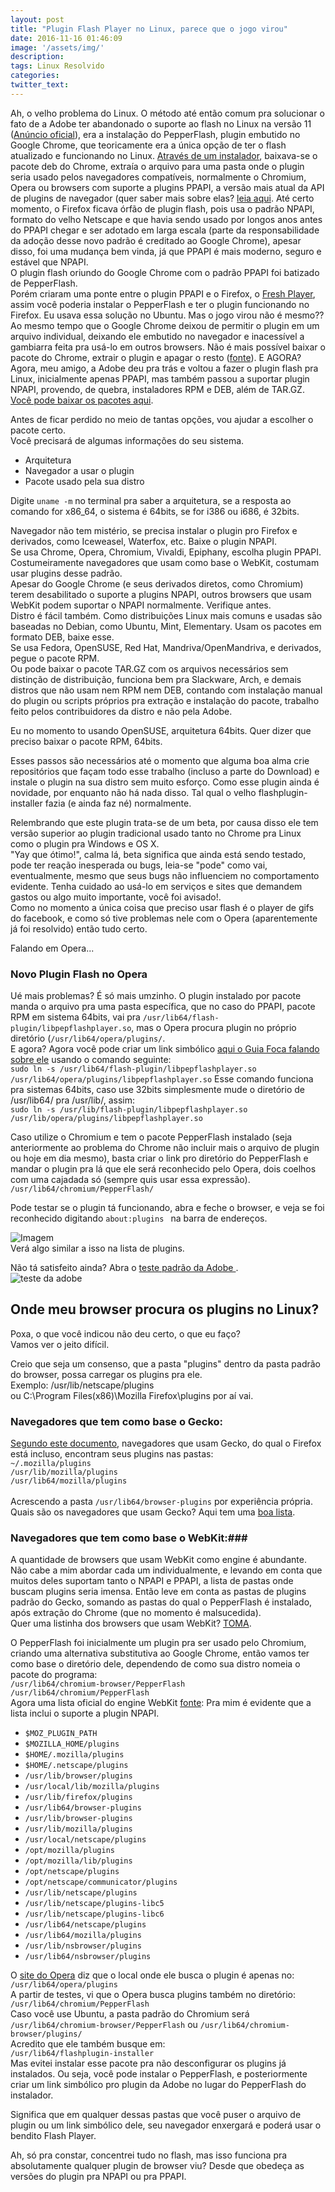 ```yaml
---
layout: post
title: "Plugin Flash Player no Linux, parece que o jogo virou"
date: 2016-11-16 01:46:09
image: '/assets/img/'
description:
tags: Linux Resolvido
categories:
twitter_text:
---  
```

Ah, o velho problema do Linux.
O método até então comum pra solucionar o fato de a Adobe ter abandonado o suporte ao flash no Linux na versão 11 ([Anúncio oficial](http://blogs.adobe.com/flashplayer/2012/02/adobe-and-google-partnering-for-flash-player-on-linux.html)), era a instalação do PepperFlash, plugin embutido no Google Chrome, que teoricamente era a única opção de ter o flash atualizado e funcionando no Linux.
[Através de um instalador](https://wiki.debian.org/PepperFlashPlayer), baixava-se o pacote deb do Chrome, extraía o arquivo para uma pasta onde o plugin seria usado pelos navegadores compatíveis, normalmente o Chromium, Opera ou browsers com suporte a plugins PPAPI, a versão mais atual da API de plugins de navegador (quer saber mais sobre elas? [leia aqui](http://superuser.com/questions/654595/adobe-flash-player-ppapi-vs-npapi-in-google-chrome). Até certo momento, o Firefox ficava órfão de plugin flash, pois usa o padrão NPAPI, formato do velho Netscape e que havia sendo usado por longos anos antes do PPAPI chegar e ser adotado em larga escala (parte da responsabilidade da adoção desse novo padrão é creditado ao Google Chrome), apesar disso, foi uma mudança bem vinda, já que PPAPI é mais moderno, seguro e estável que NPAPI.  
O plugin flash oriundo do Google Chrome com o padrão PPAPI foi batizado de PepperFlash.  
Porém criaram uma ponte entre o plugin PPAPI e o Firefox, o [Fresh Player](http://www.webupd8.org/2014/05/fresh-player-plugin-pepper-flash.html), assim você poderia instalar o PepperFlash e ter o plugin funcionando no Firefox.
Eu usava essa solução no Ubuntu.
Mas o jogo virou não é mesmo??  Ao mesmo tempo que o Google Chrome deixou de permitir o plugin em um arquivo individual, deixando ele embutido no navegador e inacessível a gambiarra feita pra
usá-lo em outros browsers.   Não é mais possível baixar o pacote do Chrome, extrair o plugin e apagar o resto ([fonte](http://askubuntu.com/questions/836261/pepperflashplugin-nonfree-package-installation-fails-since-chrome-54-is-out-oct)).
E AGORA?       
Agora, meu amigo, a Adobe deu pra trás e voltou a fazer o plugin flash pra Linux, inicialmente apenas PPAPI, mas também passou a suportar plugin NPAPI, provendo, de quebra, instaladores RPM e DEB, além de TAR.GZ.      
[Você pode baixar os pacotes aqui](http://labs.adobe.com/downloads/flashplayer.html).

Antes de ficar perdido no meio de tantas opções, vou ajudar a escolher o pacote certo.  
Você precisará de algumas informações do seu sistema.   
* Arquitetura  
* Navegador a usar o plugin  
* Pacote usado pela sua distro  

Digite <code>uname -m</code> no terminal pra saber a arquitetura, se a resposta ao comando for x86_64, o sistema é 64bits, se for i386 ou i686, é 32bits.  
  

Navegador não tem mistério, se precisa instalar o plugin pro Firefox e derivados, como Iceweasel, Waterfox, etc. Baixe o plugin NPAPI.  
Se usa Chrome, Opera, Chromium, Vivaldi, Epiphany, escolha plugin PPAPI. Costumeiramente navegadores que usam como base o WebKit, costumam usar plugins desse padrão.  
Apesar do Google Chrome (e seus derivados diretos, como Chromium) terem desabilitado o suporte a plugins NPAPI, outros browsers que usam WebKit podem suportar o NPAPI normalmente. Verifique antes.    
Distro é fácil também. Como distribuições Linux mais comuns e usadas são baseadas no Debian, como Ubuntu, Mint, Elementary. Usam os pacotes em formato DEB, baixe esse.  
Se usa Fedora, OpenSUSE, Red Hat, Mandriva/OpenMandriva, e derivados, pegue o pacote RPM.  
Ou pode baixar o pacote TAR.GZ com os arquivos necessários sem distinção de distribuição, funciona bem pra Slackware, Arch, e demais distros que não usam nem RPM nem DEB, contando com instalação manual do plugin ou scripts próprios pra extração e instalação do pacote, trabalho feito pelos contribuidores da distro e não pela Adobe.  

Eu no momento to usando OpenSUSE, arquitetura 64bits. Quer dizer que preciso baixar o pacote RPM, 64bits.  

Esses passos são necessários até o momento que alguma boa alma crie repositórios que façam todo esse trabalho (incluso a parte do Download) e instale o plugin na sua distro sem muito esforço.  Como esse plugin ainda é novidade, por enquanto não há nada disso. Tal qual o velho flashplugin-installer fazia (e ainda faz né) normalmente.  


Relembrando que este plugin trata-se de um beta, por causa disso ele tem versão superior ao plugin tradicional usado tanto no Chrome pra Linux como o plugin pra Windows e OS X.  
"Yay que ótimo!", calma lá, beta significa que ainda está sendo testado, pode ter reação inesperada ou bugs, leia-se "pode" como vai, eventualmente, mesmo que seus bugs não influenciem no comportamento evidente. Tenha cuidado ao usá-lo em serviços e sites que demandem gastos ou algo muito importante, você foi avisado!.  
Como no momento a única coisa que preciso usar flash é o player de gifs do facebook, e como só tive problemas nele com o Opera (aparentemente já foi resolvido) então tudo certo.  

Falando em Opera...   
### Novo Plugin Flash no Opera ###   

Ué mais problemas? É só mais umzinho. O plugin instalado por pacote manda o arquivo pra uma pasta específica, que no caso do PPAPI, pacote RPM em sistema 64bits, vai pra <code>/usr/lib64/flash-plugin/libpepflashplayer.so</code>, mas o Opera procura plugin no próprio diretório (<code>/usr/lib64/opera/plugins/</code>.  
E agora? Agora você pode criar um link simbólico [aqui o Guia Foca falando sobre ele](http://www.guiafoca.org/cgs/guia/iniciante/ch-cmdv.html) usando o comando seguinte:  
<code>sudo ln -s /usr/lib64/flash-plugin/libpepflashplayer.so /usr/lib64/opera/plugins/libpepflashplayer.so</code> Esse comando funciona pra sistemas 64bits, caso use 32bits simplesmente mude o diretório de /usr/lib64/ pra /usr/lib/, assim:  
<code>sudo ln -s /usr/lib/flash-plugin/libpepflashplayer.so /usr/lib/opera/plugins/libpepflashplayer.so</code>   

Caso utilize o Chromium e tem o pacote PepperFlash instalado (seja anteriormente ao problema do Chrome não incluir mais o arquivo de plugin ou hoje em dia mesmo), basta criar o link pro diretório do PepperFlash e mandar o plugin pra lá que ele será reconhecido pelo Opera, dois coelhos com uma cajadada só (sempre quis usar essa expressão).  
<code>/usr/lib64/chromium/PepperFlash/</code>

Pode testar se o plugin tá funcionando, abra e feche o browser, e veja se foi reconhecido digitando <code>about:plugins </code> na barra de endereços.  

![Imagem](http://i.imgur.com/GYc1VGL.jpg)  
Verá algo similar a isso na lista de plugins.  

Não tá satisfeito ainda? Abra o [teste padrão da Adobe ](https://www.adobe.com/br/software/flash/about/).  
![teste da adobe](http://i.imgur.com/c1isZVo.png) 


## Onde meu browser procura os plugins no Linux? ##  
Poxa, o que você indicou não deu certo, o que eu faço?  
Vamos ver o jeito difícil.  


Creio que seja um consenso, que a pasta "plugins" dentro da pasta padrão do browser, possa carregar os plugins pra ele.  
Exemplo: /usr/lib/netscape/plugins  
ou C:\Program Files(x86)\Mozilla Firefox\plugins 
por aí vai.     
### Navegadores que tem como base o Gecko: ###   
[Segundo este documento](https://developer.mozilla.org/en-US/docs/Plugins/Guide/Plug-in_Basics#How_Gecko_Finds_Plug-ins), navegadores que usam Gecko, do qual o Firefox está incluso, encontram seus plugins nas pastas:  
<code>~/.mozilla/plugins</code><br>
<code>/usr/lib/mozilla/plugins</code><br>
<code>/usr/lib64/mozilla/plugins</code><br>  
Acrescendo a pasta <code>/usr/lib64/browser-plugins</code> por experiência própria.  
Quais são os navegadores que usam Gecko? 
Aqui tem uma [boa lista](https://en.wikipedia.org/wiki/List_of_web_browsers#Gecko-based).  

### Navegadores que tem como base o WebKit:###  
A quantidade de browsers que usam WebKit como engine é abundante. Não cabe a mim abordar cada um individualmente, e levando em conta que muitos deles suportam tanto o NPAPI e PPAPI, a lista de pastas onde buscam plugins seria imensa. Então leve em conta as pastas de plugins padrão do Gecko, somando as pastas do qual o PepperFlash é instalado, após extração do Chrome (que no momento é malsucedida).  
Quer uma listinha dos browsers que usam WebKit? [TOMA](https://en.wikipedia.org/wiki/List_of_web_browsers#WebKit-based).  

O PepperFlash foi inicialmente um plugin pra ser usado pelo Chromium, criando uma alternativa substitutiva ao Google Chrome, então vamos ter como base o diretório dele, dependendo de como sua distro nomeia o pacote do programa:  
<code>/usr/lib64/chromium-browser/PepperFlash</code>
<code>/usr/lib64/chromium/PepperFlash</code>  
Agora uma lista oficial do engine WebKit [fonte](http://stackoverflow.com/questions/10208392/how-does-webkit-find-libflashplayer-so): 
Pra mim é evidente que a lista inclui o suporte a plugin NPAPI.   
*  <code>$MOZ_PLUGIN_PATH</code><br>
*  <code>$MOZILLA_HOME/plugins</code><br>
*  <code>$HOME/.mozilla/plugins</code><br>
*  <code>$HOME/.netscape/plugins</code><br>
*  <code>/usr/lib/browser/plugins</code><br>
*  <code>/usr/local/lib/mozilla/plugins</code><br>
*  <code>/usr/lib/firefox/plugins</code><br>
*  <code>/usr/lib64/browser-plugins</code><br>
*  <code>/usr/lib/browser-plugins</code><br>
*  <code>/usr/lib/mozilla/plugins</code><br>
*  <code>/usr/local/netscape/plugins</code><br>
*  <code>/opt/mozilla/plugins</code><br>
*  <code>/opt/mozilla/lib/plugins</code><br>
*  <code>/opt/netscape/plugins</code><br>
*  <code>/opt/netscape/communicator/plugins</code><br>
*  <code>/usr/lib/netscape/plugins</code><br>
*  <code>/usr/lib/netscape/plugins-libc5</code><br>
*  <code>/usr/lib/netscape/plugins-libc6</code><br>
*  <code>/usr/lib64/netscape/plugins</code><br>
*  <code>/usr/lib64/mozilla/plugins</code><br>
*  <code>/usr/lib/nsbrowser/plugins</code><br>
*  <code>/usr/lib64/nsbrowser/plugins</code><br>


O [site do Opera](http://www.opera.com/docs/linux/plugins/install/#flash) diz que o local onde ele busca o plugin é apenas no:  
<code>/usr/lib64/opera/plugins</code>  
A partir de testes, vi que o Opera busca plugins também no diretório:  
<code>/usr/lib64/chromium/PepperFlash</code>   
Caso você use Ubuntu, a pasta padrão do Chromium será <code>/usr/lib64/chromium-browser/PepperFlash</code> ou <code>/usr/lib64/chromium-browser/plugins/</code>  
Acredito que ele também busque em:  
<code>/usr/lib64/flashplugin-installer</code>   
Mas evitei instalar esse pacote pra não desconfigurar os plugins já instalados. 
Ou seja, você pode instalar o PepperFlash, e posteriormente criar um link simbólico pro plugin da Adobe no lugar do PepperFlash do instalador.  

Significa que em qualquer dessas pastas que você puser o arquivo de plugin ou um link simbólico dele, seu navegador enxergará e poderá usar o bendito Flash Player.  

Ah, só pra constar, concentrei tudo no flash, mas isso funciona pra absolutamente qualquer plugin de browser viu? Desde que obedeça as versões do plugin pra NPAPI ou pra PPAPI.    
 
